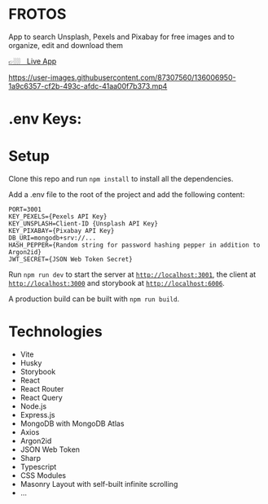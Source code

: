 # FROTOS
App to search Unsplash, Pexels and Pixabay for free images and to organize, edit and download them

<a href="https://dirk-zukunft.de/frotos" target="_blank">👉🏼  &nbsp;  Live App</a>

https://user-images.githubusercontent.com/87307560/136006950-1a9c6357-cf2b-493c-afdc-41aa00f7b373.mp4


# .env Keys:

# Setup

Clone this repo and run `npm install` to install all the dependencies.

Add a .env file to the root of the project and add the following content:

```
PORT=3001
KEY_PEXELS={Pexels API Key}
KEY_UNSPLASH=Client-ID {Unsplash API Key}
KEY_PIXABAY={Pixabay API Key}
DB_URI=mongodb+srv://...
HASH_PEPPER={Random string for password hashing pepper in addition to Argon2id}
JWT_SECRET={JSON Web Token Secret}
```

Run `npm run dev` to start the server at [`http://localhost:3001`](http://localhost:3001), the client at [`http://localhost:3000`](http://localhost:3000) and storybook at [`http://localhost:6006`](http://localhost:6006).

A production build can be built with `npm run build`.

# Technologies

- Vite
- Husky
- Storybook
- React
- React Router
- React Query
- Node.js
- Express.js
- MongoDB with MongoDB Atlas
- Axios
- Argon2id
- JSON Web Token
- Sharp
- Typescript
- CSS Modules
- Masonry Layout with self-built infinite scrolling
- ...
